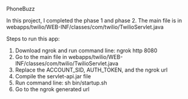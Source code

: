 PhoneBuzz

In this project, I completed the phase 1 and phase 2.
The main file is in webapps/twilio/WEB-INF/classes/com/twilio/TwilioServlet.java

Steps to run this app:
1. Download ngrok and run command line: ngrok http 8080
2. Go to the main file in webapps/twilio/WEB-INF/classes/com/twilio/TwilioServlet.java
3. Replace the ACCOUNT_SID, AUTH_TOKEN, and the ngrok url
4. Compile the servlet-api.jar file
5. Run command line: sh bin/startup.sh
6. Go to the ngrok generated url
